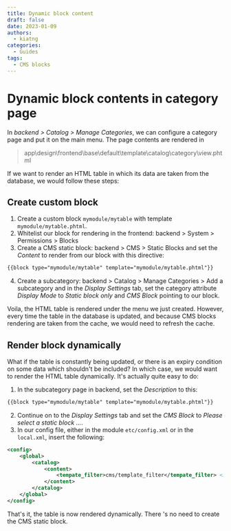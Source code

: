```yaml
---
title: Dynamic block content
draft: false
date: 2023-01-09
authors:
  - kiatng
categories:
  - Guides
tags:
  - CMS blocks
---
```


# Dynamic block contents in category page

In _backend > Catalog > Manage Categories_, we can configure a category page and put it on the main menu. The page contents are rendered in

> app\design\frontend\base\default\template\catalog\category\view.phtml

If we want to render an HTML table in which its data are taken from the database, we would follow these steps:

<!-- more -->

## Create custom block

1. Create a custom block `mymodule/mytable` with template `mymodule/mytable.phtml`.
2. Whitelist our block for rendering in the frontend: backend > System > Permissions > Blocks
3. Create a CMS static block: backend > CMS > Static Blocks and set the _Content_ to render from our block with this directive:
```html
{{block type="mymodule/mytable" template="mymodule/mytable.phtml"}}
```
4. Create a subcategory: backend > Catalog > Manage Categories > Add a subcategory and in the _Display Settings_ tab, set the category attribute _Display Mode_ to _Static block only_ and _CMS Block_ pointing to our block.

Voila, the HTML table is rendered under the menu we just created. However, every time the table in the database is updated, and because CMS blocks rendering are taken from the cache, we would need to refresh the cache.

## Render block dynamically

What if the table is constantly being updated, or there is an expiry condition on some data which shouldn't be included? In which case, we would want to render the HTML table dynamically. It's actually quite easy to do:

1. In the subcategory page in backend, set the _Description_ to this:
```html
{{block type="mymodule/mytable" template="mymodule/mytable.phtml"}}
```
2. Continue on to the _Display Settings_ tab and set the _CMS Block_ to _Please select a static block ..._.
3. In our config file, either in the module `etc/config.xml` or in the `local.xml`, insert the following:

```xml
<config>
    <global>
        <catalog>
            <content>
                <tempate_filter>cms/template_filter</tempate_filter> <!-- Note the typo on template must remain as "tempate". -->
            </content>
        </catalog>
    </global>
</config>
```

That's it, the table is now rendered dynamically. There 's no need to create the CMS static block.